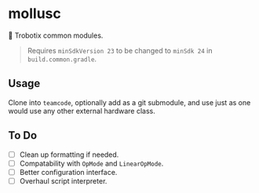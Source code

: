 # mollusc
🐚 Trobotix common modules.
> Requires `minSdkVersion 23` to be changed to `minSdk 24` in `build.common.gradle`.

## Usage
Clone into `teamcode`, optionally add as a git submodule, and use just as one would use any other external hardware class.

## To Do
- [ ] Clean up formatting if needed.
- [ ] Compatability with `OpMode` and `LinearOpMode`.
- [ ] Better configuration interface.
- [ ] Overhaul script interpreter.
